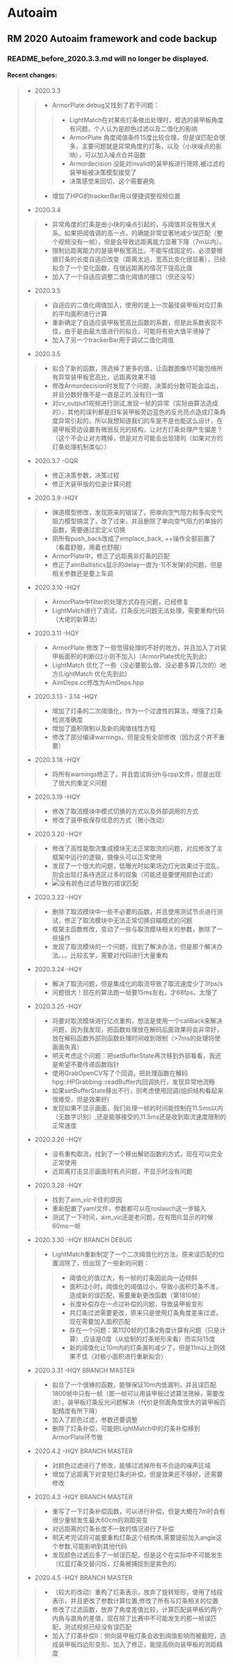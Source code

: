 # Autoaim
## RM 2020 Autoaim framework and code backup
### README_before_2020.3.3.md will no longer be displayed.  

#### Recent changes:
> * 2020.3.3
>> * ArmorPlate debug又找到了若干问题：
>>> * LightMatch在对某些灯条做出处理时，框选的装甲板角度有问题，个人认为是颜色过滤以及二值化的影响
>>> * ArmorPlate 角度阈值条件15度比较合理，但是误匹配会很多，主要问题就是异常角度的灯条，以及（小块噪点的影响），可以加入噪点合并函数
>>> * Armordecision 没能对invalid的装甲板进行筛除,被过滤的装甲板被决策模型接受了
>>> * 决策感觉来回切，这个需要避免
>> * 增加了HPG的trackerBar用以便捷调整视频位置
>
> * 2020.3.4
>> * 异常角度的灯条是由小块的噪点引起的，与阈值并没有很大关系。如果把阈值调的高一点，的确能非常显著地减少误匹配（整个视频没有一帧），但是会导致远距离能力显著下降（7m以内）。
>> * 限制远距离能力的是装甲板宽高比，不能写成固定的，必须要根据灯条的长度自适应改变（距离太远，宽高比变化很显著），已经拟合了一个变化函数，在很远距离的情况下提高比值
>> * 加入了一个自适应调整二值化阈值的接口（但还没写）
> * 2020.3.5
>> * 自适应的二值化阈值加入，使用的是上一次最佳装甲板对应灯条的平均面积进行计算
>> * 重新确定了自适应装甲板宽高比函数的系数，但是此系数表现不佳，由于是由最大值进行的拟合，可能将有些大值平滑掉了
>> * 加入了另一个trackerBar用于调试二值化阈值
> * 2020.3.5
>> * 拟合了新的函数，筛选掉了更多的值，让函数图像尽可能包络所有异常装甲板宽高比，远距离效果不错
>> * 修改Armordecision时发现了个问题，决策的分数可能会溢出，并且分数好像不是一直是正的,没有归一值
>> * 对cv_output1视频进行测试,发现一帧的异常（实际由算法造成的），其他的误判都是旧车装甲板旁边蓝色的反光亮点造成灯条角度异常引起的，所以我想知道我们的车是不是也能这么设计，在装甲板旁边设置有微弱反光的结构，让对方灯条处理产生偏差？（这个不会让对方瞎掉，但是对方可能会出现错判（如果对方的灯条处理机制类似））
> * 2020.3.7 -GQR
>> * 修正决策参数，决策过程
>> * 修正大装甲版的位姿计算问题
> * 2020.3.9 -HQY
>> * 弹道模型修改，发现原来的错误了。把单向空气阻力和多向空气阻力模型搞混了，改了过来，并且删除了单向空气阻力的单独的函数，需要通过宏定义切换
>> * 把所有push_back改成了emplace_back, ++操作全部前置了（看着舒服，用着也舒服）
>> * ArmorPlate中，修正了远距离非灯条的匹配
>> * 修正了aimBallistics显示的delay一直为-1(不发弹)的问题，但是相关参数还是要上车调
> * 2020.3.10 -HQY
>> * ArmorPlate中filter的处理方式存在问题，已经修复
>> * LightMatch进行了调试，灯条反光问题无法处理，需要重构代码（大佬的新算法）
> * 2020.3.11 -HQY
>> * ArmorPlate 修改了一些觉得处理的不好的地方，并且加入了对装甲板面积的判断(过小则不加入)（ArmorPlate优化先到此）
>> * LightMatch 优化了一些（没必要那么做、没必要多算几次的）地方(LightMatch 优化先到此)
>> * AimDeps.cc修改为AimDeps.hpp
> * 2020.3.13 - 3.14 -HQY
>> * 增加了灯条的二次阈值化，作为一个过渡性的算法，增强了灯条检测准确度
>> * 增加了面积限制以及新的阈值线性方程
>> * 修改了部分编译warnings，但是没有全部修改（因为这个并不重要）
> * 2020.3.18 -HQY
>> * 将所有warnings修正了，并且尝试拆分h与cpp文件，但是出现了很大的重定义问题
> * 2020.3.19 -HQY
>> * 修改了取流模块中模式切换的方式以及外部调用的方式
>> * 修改了装甲板保存信息的方式（微小改动）  
> * 2020.3.20 -HQY
>> * 修改了高性能取流集成模块无法正常取流的问题，对应修改了主框架中运行的逻辑，摄像头可以正常使用
>> * 发现了一个很大的问题，低曝光时如果场边灯光效果过于混乱，则会出现灯条待选区过多的现象（可能还是要使用颜色过滤）
>> * ![没有颜色过滤导致的错误匹配](https://github.com/Enigmatisms/PicStorage/blob/master/Autoaim/false.png?raw=true)  
> * 2020.3.22 -HQY
>> * 删除了取流模块中一些不必要的函数，并且使用测试节点进行测试，修正了取流模块中无法正常切换自瞄模式的问题
>> * 框架主函数修改，变动了一些与取流模块相关的参数，删除了一些操作
>> * 发现了取流模块的一个问题，找到了解决办法，但是那个解决办法。。。比较玄学，需要对代码进行大量重构
> * 2020.3.24 -HQY
>> * 解决了取流问题，但是集成化的取流导致了取流速度少了3fps/s
>> * 问题很大！现在的算法跑一帧要15ms左右，才68fps，太慢了
> * 2020.3.25 -HQY
>> * 将要对取流模块进行亿点重构，想法是使用一个callBack来解决问题，因为我发现，把函数处理放在解码后面效果将会非常好，放在解码函数外部则函数处理时间收到限制（>7ms的处理将使画面失真）
>> * 明天考虑这个问题：把setBufferState再次移到外部看看，我还是希望不要传递函数指针
>> * 使用GrabOpenCV写了个回调，把处理函数在解码 hpg::HPGrabbing::readBuffer内回调执行，发现异常地流畅
>> * 如果setBufferState移出不行，则考虑使用回调(组织结构看起来很难受，但是效果好)
>> * 发现如果不显示画面，我们处理一帧的时间能控制在11.5ms以内（无数字识别）,还是能够接受的,11.5ms还是收到取流速度限制的正常速度
> * 2020.3.26 -HQY
>> * 没有重构取流，找到了一个移出解锁函数的方式，现在可以完全正常使用
>> * 近距离打击显示画面时有点问题，不显示时没有问题
> * 2020.3.28 -HQY
>> * 找到了aim_vic卡住的原因
>> * 重新配置了yaml文件，参数都可以在roslauch这一步输入
>> * 测试了一下时间，aim_vic还是老问题，在有图片显示的时候60ms一帧
> * 2020.3.30 -HQY BRANCH DEBUG
>> * LightMatch重新制定了一个二次阈值化的方法，原来误匹配的位置消除了，但出现了一些新的问题：
>>> * 阈值化的值过大，有一帧的灯条因此向一边倾斜
>>> * 面积过小时，阈值化的阈值过小，导致小面积灯条不准，造成新的误匹配，需要重新更改函数（第1810帧）
>>> * 长度补偿存在一点过补偿的问题，导致装甲板变形
>>> * 共灯条过滤需要更改，原来只是使用灯条角度差来过滤，现在需要加入面积匹配
>>> * 存在一个问题：第1120帧的灯条2角度计算有问题（只是计算）,应该是0度（从绘制的灯条矩形来看）而实际15度
>>> * 新的阈值化让10m内的灯条漏判减少了，但是11m以上则效果不佳（对极小面积进行重新拟合）
> * 2020.3.31 -HQY BRANCH MASTER
>> * 拟合了一个很棒的函数，能够保证10m内低漏判，并且误匹配1800帧中只有一帧（那一帧可以用装甲板过滤算法筛掉，需要改进），装甲板灯条反光问题解决（代价是侧面角度很大的装甲板匹配精度有所下降）
>> * 加入了颜色过滤，参数还要调整
>> * 删除了灯条补偿，可能把LightMatch中的灯条补偿移到ArmorPlate环节做
> * 2020.4.2 -HQY BRANCH MASTER
>> * 对颜色过滤进行了修改，能够过滤掉所有不合适的噪声区域
>> * 增加了远距离下对变短灯条的补偿，但是效果还不够好，还需要修改
> * 2020.4.3 -HQY BRANCH MASTER
>> * 重写了一下灯条补偿函数，可以进行补偿，但是大概在7m时会有很少量帧发生最大60cm的测距突变
>> * 对远距离的灯条长度不一致的情况进行了补偿
>> * 明天考完试将可能要重构灯条这个结构体,需要提前加入angle这个参数,可能影响到其他代码
>> * 发现颜色过滤后多了一帧误匹配，但是这个在实际中不可能发生（红蓝灯条交替闪烁，灯条被捕捉到是紫色的）
> * 2020.4.5 -HQY BRANCH MASTER
>> * （较大的改动）重构了灯条表示，放弃了旋转矩形，使用了线段表示，并且更改了参数计算位置,修改了所有与灯条相关的位置
>> * 修改了过滤函数，放弃了角度差值比较，计算匹配装甲板的两个内角与直角的差值，现在除了比赛中不可能发生的那一帧误匹配，测试视频已经没有误匹配
>> * 加入了灯条补偿II：侧向装甲板灯条会收到阈值影响而被截短，造成装甲板四边形变形，加入了修正，能提高侧向装甲板的测距精度
